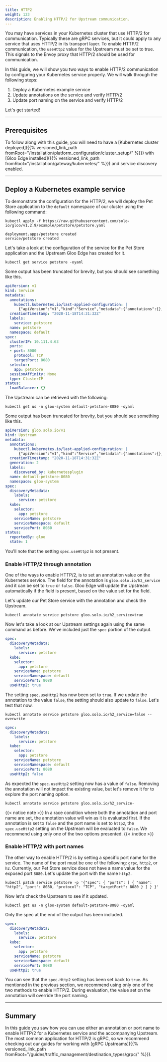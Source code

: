 ```yaml
---
title: HTTP2
weight: 123
description: Enabling HTTP/2 for Upstream communication.
---
```


You may have services in your Kubernetes cluster that use HTTP/2 for communication. Typically these are gRPC services, but it could apply to any service that uses HTTP/2 in its transport layer. To enable HTTP/2 communication, the `useHttp2` value for the Upstream must be set to true. This signals to the Envoy proxy that HTTP/2 should be used for communication.

In this guide, we will show you two ways to enable HTTP/2 communication by configuring your Kubernetes service properly. We will walk through the following steps:

1. Deploy a Kubernetes example service
1. Update annotations on the service and verify HTTP/2
1. Update port naming on the service and verify HTTP/2

Let's get started!

---

## Prerequisites

To follow along with this guide, you will need to have a [Kubernetes cluster deployed]({{% versioned_link_path fromRoot="/installation/platform_configuration/cluster_setup/" %}}) with [Gloo Edge installed]({{% versioned_link_path fromRoot="/installation/gateway/kubernetes/" %}}) and service discovery enabled. 

---

## Deploy a Kubernetes example service

To demonstrate the configuration for the HTTP/2, we will deploy the Pet Store application to the `default` namespace of our cluster using the following command:

```shell
kubectl apply -f https://raw.githubusercontent.com/solo-io/gloo/v1.2.9/example/petstore/petstore.yaml
```

```console
deployment.apps/petstore created
service/petstore created
```

Let's take a look at the configuration of the service for the Pet Store application and the Upstream Gloo Edge has created for it.

```shell
kubectl get service petstore -oyaml
```

Some output has been truncated for brevity, but you should see something like this.

```yaml
apiVersion: v1
kind: Service
metadata:
  annotations:
    kubectl.kubernetes.io/last-applied-configuration: |
      {"apiVersion":"v1","kind":"Service","metadata":{"annotations":{},"labels":{"service":"petstore"},"name":"petstore","namespace":"default"},"spec":{"ports":[{"port":8080,"protocol":"TCP"}],"selector":{"app":"petstore"}}}
  creationTimestamp: "2020-11-18T14:31:32Z"
  labels:
    service: petstore
  name: petstore
  namespace: default
spec:
  clusterIP: 10.111.4.63
  ports:
  - port: 8080
    protocol: TCP
    targetPort: 8080
  selector:
    app: petstore
  sessionAffinity: None
  type: ClusterIP
status:
  loadBalancer: {}
```

The Upstream can be retrieved with the following:

```shell
kubectl get us -n gloo-system default-petstore-8080 -oyaml
```

Some output has been truncated for brevity, but you should see something like this.

```yaml
apiVersion: gloo.solo.io/v1
kind: Upstream
metadata:
  annotations:
    kubectl.kubernetes.io/last-applied-configuration: |
      {"apiVersion":"v1","kind":"Service","metadata":{"annotations":{},"labels":{"service":"petstore"},"name":"petstore","namespace":"default"},"spec":{"ports":[{"port":8080,"protocol":"TCP"}],"selector":{"app":"petstore"}}}
  creationTimestamp: "2020-11-18T14:31:32Z"
  generation: 2
  labels:
    discovered_by: kubernetesplugin
  name: default-petstore-8080
  namespace: gloo-system
spec:
  discoveryMetadata:
    labels:
      service: petstore
  kube:
    selector:
      app: petstore
    serviceName: petstore
    serviceNamespace: default
    servicePort: 8080
status:
  reportedBy: gloo
  state: 1
```

You'll note that the setting `spec.useHttp2` is not present.

### Enable HTTP/2 through annotation

One of the ways to enable HTTP/2, is to set an annotation value on the Kubernetes service. The field for the annotation is `gloo.solo.io/h2_service` and it can be set to `true` or `false`. Gloo Edge will update the Upstream automatically if the field is present, based on the value set for the field. 

Let's update our Pet Store service with the annotation and check the Upstream.

```shell
kubectl annotate service petstore gloo.solo.io/h2_service=true
```

Now let's take a look at our Upstream settings again using the same command as before. We've included just the `spec` portion of the output.

```yaml
spec:
  discoveryMetadata:
    labels:
      service: petstore
  kube:
    selector:
      app: petstore
    serviceName: petstore
    serviceNamespace: default
    servicePort: 8080
  useHttp2: true
```

The setting `spec.useHttp2` has now been set to `true`. If we update the annotation to the value `false`, the setting should also update to `false`. Let's test that now.

```shell
kubectl annotate service petstore gloo.solo.io/h2_service=false --overwrite
```

```yaml
spec:
  discoveryMetadata:
    labels:
      service: petstore
  kube:
    selector:
      app: petstore
    serviceName: petstore
    serviceNamespace: default
    servicePort: 8080
  useHttp2: false
```

As expected the `spec.useHttp2` setting now has a value of `false`. Removing the annotation will not impact the existing value, but let's remove it for to explore the port naming option.

```shell
kubectl annotate service petstore gloo.solo.io/h2_service- 
```

{{< notice note >}}
In a race condition where both the annotation and port name are set, the annotation value will win as it is evaluated first. If the annotation is set to `false` and the port name is set to `http2`, the `spec.useHttp2` setting on the Upstream will be evaluated to `false`. We recommend using only one of the two options presented.
{{< /notice >}}

### Enable HTTP/2 with port names

The other way to enable HTTP/2 is by setting a specific port name for the service. The name of the port must be one of the following: `grpc`, `http2`, or `h2`. Currently, our Pet Store service does not have a name value for the exposed port `8080`. Let's update the port with the name `http2`.

```shell
kubectl patch service petstore -p '{"spec": { "ports": [ { "name": "http2", "port": 8080, "protocol": "TCP", "targetPort": 8080 } ] } }'
```

Now let's check the Upstream to see if it updated.

```shell
kubectl get us -n gloo-system default-petstore-8080 -oyaml
```

Only the spec at the end of the output has been included.

```yaml
spec:
  discoveryMetadata:
    labels:
      service: petstore
  kube:
    selector:
      app: petstore
    serviceName: petstore
    serviceNamespace: default
    servicePort: 8080
  useHttp2: true
```

You can see that the `spec.Http2` setting has been set back to `true`. As mentioned in the previous section, we recommend using only one of the two methods to enable HTTP/2. During evaluation, the value set on the annotation will override the port naming.

---

## Summary

In this guide you saw how you can use either an annotation or port name to enable HTTP/2 for a Kubernetes service and the accompanying Upstream. The most common application for HTTP/2 is gRPC, so we recommend checking out our guides for working with [gRPC Upstreams]({{% versioned_link_path fromRoot="/guides/traffic_management/destination_types/grpc/" %}}).